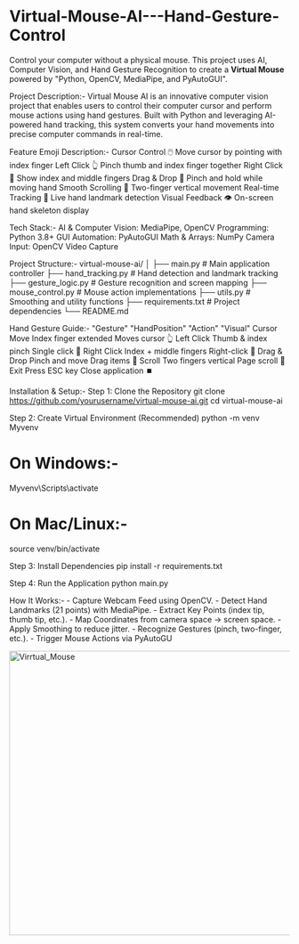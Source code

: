 # Virtual-Mouse-AI---Hand-Gesture-Control
Control your computer  without a physical mouse. This project uses  AI, Computer Vision, and Hand Gesture Recognition to create a **Virtual Mouse** powered by "Python, OpenCV, MediaPipe, and PyAutoGUI". 

Project Description:-
Virtual Mouse AI is an innovative computer vision project that enables users to control their computer cursor and perform mouse actions using hand gestures. Built with Python and leveraging AI-powered hand       tracking, this system converts your hand movements into precise computer commands in real-time.

Feature	Emoji	Description:-
    Cursor Control	🖱️	Move cursor by pointing with index finger
    Left Click	👆	Pinch thumb and index finger together
    Right Click	🤞	Show index and middle fingers
    Drag & Drop	🎯	Pinch and hold while moving hand
    Smooth Scrolling	📜	Two-finger vertical movement
    Real-time Tracking	🔄	Live hand landmark detection
    Visual Feedback	👁️	On-screen hand skeleton display

Tech Stack:-
    AI & Computer Vision: MediaPipe, OpenCV
    Programming: Python 3.8+
    GUI Automation: PyAutoGUI
    Math & Arrays: NumPy
    Camera Input: OpenCV Video Capture

Project Structure:-
    virtual-mouse-ai/
    │
    ├── main.py                 # Main application controller
    ├── hand_tracking.py        # Hand detection and landmark tracking
    ├── gesture_logic.py       # Gesture recognition and screen mapping
    ├── mouse_control.py       # Mouse action implementations
    ├── utils.py               # Smoothing and utility functions
    ├── requirements.txt       # Project dependencies
    └── README.md 


Hand Gesture Guide:-
    "Gesture"      	"HandPosition"            "Action"                 "Visual"
    Cursor Move  	Index finger              extended	Moves cursor	  👆
    Left Click  	Thumb & index pinch	      Single click	            🤏
    Right Click  	Index + middle fingers	  Right-click              	🤞
    Drag & Drop	  Pinch and move	          Drag items              	🎯
    Scroll	      Two fingers vertical  	  Page scroll              	📜
    Exit	        Press ESC key	            Close application        	⏹️


Installation & Setup:-
  Step 1: Clone the Repository
  git clone https://github.com/yourusername/virtual-mouse-ai.git
  cd virtual-mouse-ai
    
  Step 2: Create Virtual Environment (Recommended)
  python -m venv Myvenv
  # On Windows:-
  Myvenv\Scripts\activate
  # On Mac/Linux:-
  source venv/bin/activate
  
  Step 3: Install Dependencies
  pip install -r requirements.txt
  
  Step 4: Run the Application
  python main.py


How It Works:-
    - Capture Webcam Feed using OpenCV.
    - Detect Hand Landmarks (21 points) with MediaPipe.
    - Extract Key Points (index tip, thumb tip, etc.).
    - Map Coordinates from camera space → screen space.
    - Apply Smoothing to reduce jitter.
    - Recognize Gestures (pinch, two-finger, etc.).
    - Trigger Mouse Actions via PyAutoGU


<img width="641" height="511" alt="Virrtual_Mouse" src="https://github.com/user-attachments/assets/69c3e4e5-1ca4-4fcf-980e-c4ee80b01643" />

